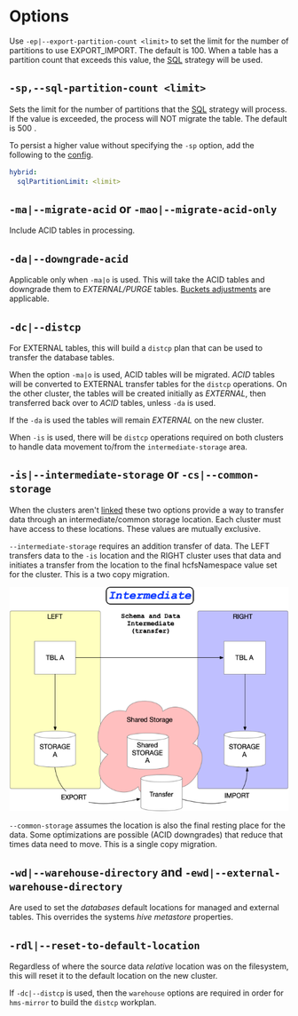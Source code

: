 # Options

Use `-ep|--export-partition-count <limit>` to set the limit for the number of partitions to use EXPORT_IMPORT.  The default is 100.  When a table has a partition count that exceeds this value, the [SQL](hms-mirror-sql.md) strategy will be used.
 
## `-sp,--sql-partition-count <limit>` 

Sets the limit for the number of partitions that the [SQL](hms-mirror-sql.md) strategy will process.  If the value is exceeded, the process will NOT migrate the table.  The default is 500 .

To persist a higher value without specifying the `-sp` option, add the following to the [config](hms-mirror-Default-Configuration-Template.md).

```yaml
hybrid:
  sqlPartitionLimit: <limit>
```

## `-ma|--migrate-acid` or `-mao|--migrate-acid-only`

Include ACID tables in processing.

## `-da|--downgrade-acid`

Applicable only when `-ma|o` is used.  This will take the ACID tables and downgrade them to *EXTERNAL/PURGE* tables.  [Buckets adjustments](hms-mirror-features.md#acid-tables) are applicable.

## `-dc|--distcp`

For EXTERNAL tables, this will build a `distcp` plan that can be used to transfer the database tables.

When the option `-ma|o` is used, ACID tables will be migrated. *ACID* tables will be converted to EXTERNAL transfer tables for the `distcp` operations.  On the other cluster, the tables will be created initially as *EXTERNAL*, then transferred back over to *ACID* tables, unless `-da` is used.

If the `-da` is used the tables will remain *EXTERNAL* on the new cluster.

When `-is` is used, there will be `distcp` operations required on both clusters to handle data movement to/from the `intermediate-storage` area.

## `-is|--intermediate-storage` or `-cs|--common-storage`

When the clusters aren't [linked](Linking-Cluster-Storage-Layers.md) these two options provide a way to transfer data through an intermediate/common storage location.  Each cluster must have access to these locations.  These values are mutually exclusive.

`--intermediate-storage` requires an addition transfer of data.  The LEFT transfers data to the `-is` location and the RIGHT cluster uses that data and initiates a transfer from the location to the final hcfsNamespace value set for the cluster. This is a two copy migration.

![intermediate](images/intermediate.png)

`--common-storage` assumes the location is also the final resting place for the data.  Some optimizations are possible (ACID downgrades) that reduce that times data need to move. This is a single copy migration.

## `-wd|--warehouse-directory` and `-ewd|--external-warehouse-directory`

Are used to set the *databases* default locations for managed and external tables.  This overrides the systems *hive metastore* properties.

## `-rdl|--reset-to-default-location`

Regardless of where the source data _relative_ location was on the filesystem, this will reset it to the default location on the new cluster.

If `-dc|--distcp` is used, then the `warehouse` options are required in order for `hms-mirror` to build the `distcp` workplan.

